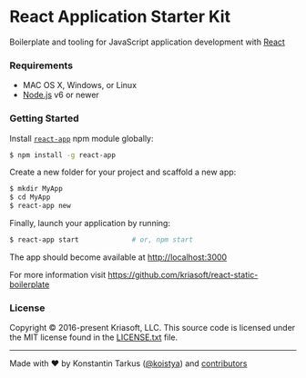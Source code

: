 # React Application Starter Kit

Boilerplate and tooling for JavaScript application development with [React](https://facebook.github.io/react/)

### Requirements

* MAC OS X, Windows, or Linux
* [Node.js](https://nodejs.org) v6 or newer

### Getting Started

Install [`react-app`](https://www.npmjs.com/package/react-app-tools) npm module globally:

```sh
$ npm install -g react-app
```

Create a new folder for your project and scaffold a new app:

```sh
$ mkdir MyApp
$ cd MyApp
$ react-app new
```

Finally, launch your application by running:

```sh
$ react-app start             # or, npm start
```

The app should become available at [http://localhost:3000](http://localhost:3000)

For more information visit https://github.com/kriasoft/react-static-boilerplate

### License

Copyright © 2016-present Kriasoft, LLC. This source code is licensed under the MIT license found in
the [LICENSE.txt](https://github.com/kriasoft/react-app/blob/master/LICENSE.txt) file.

---
Made with ♥ by Konstantin Tarkus ([@koistya](https://twitter.com/koistya)) and [contributors](https://github.com/kriasoft/react-app/graphs/contributors)
